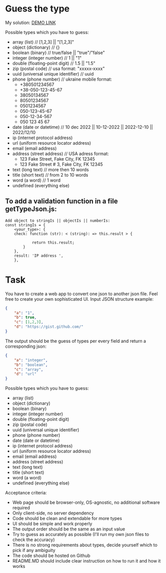 # Guess the type

My solution: [DEMO LINK](https://gitroko.github.io/guess-the-type/)

Possible types which you have to guess:
- array (list) // [1,2,3] || "[1,2,3]"
- object (dictionary) // {}
- boolean (binary) // true/false || "true"/"false"
- integer (integer number) // 1 || "1"
- double (floating-point digit) // 1.5 || "1.5"
- zip (postal code) // usa format: "xxxxx-xxxx"
- uuid (universal unique identifier) // uuid
- phone (phone number) // ukraine mobile format:
    - +380501234567
    - +38-050-123-45-67
    - 38050134567
    - 80501234567
    - 0501234567
    - 050-123-45-67
    - 050-12-34-567
    - 050 123 45 67
- date (date or datetime) // 10 dec 2022 || 10-12-2022 || 2022-12-10 || 2022/12/10
- ip (internet protocol address)
- url (uniform resource locator address)
- email (email address) 
- address (street address) // USA adress format: 
    - 123 Fake Street, Fake City, FK 12345
    - 123 Fake Street # 3, Fake City, FK 12345
- text (long text) // more then 10 words
- title (short text) // from 2 to 10 words
- word (a word) // 1 word
- undefined (everything else)


## To add a validation function in a file getTypeJson.js:
    Add object to stringIs || objectIs || numberIs:
    const stringIs = {
        <your_type>: {
        check: function (str): < (string): => this.result > { 

                return this.result;
            }
        },
        result: 'IP address ',
        },

# Task

You have to create a web app to convert one json to another json file. Feel free to create your own sophisticated UI.
Input JSON structure example:
```json
{
    "a": "1",
    "b": true,
    "c": [1,2,3],
    "d": "https://gist.github.com/"
}
```
The output should be the guess of types per every field and return a corresponding json:
```json
{
    "a": "integer",
    "b": "boolean",
    "c": "array",
    "d": "url"
}
```
Possible types which you have to guess:
- array (list)
- object (dictionary)
- boolean (binary)
- integer (integer number)
- double (floating-point digit)
- zip (postal code)
- uuid (universal unique identifier)
- phone (phone number)
- date (date or datetime)
- ip (internet protocol address)
- url (uniform resource locator address)
- email (email address)
- address (street address)
- text (long text)
- title (short text)
- word (a word)
- undefined (everything else)

Acceptance criteria:
- Web page should be browser-only, OS-agnostic, no additional software required
- Only client-side, no server dependency
- Code should be clean and extendable for more types
- UI should be simple and work properly
- The output order should be the same as an input value
- Try to guess as accurately as possible (I'll run my own json files to check the accuracy)
- There is no strong requirements about types, decide yourself which to pick if any ambiguity
- The code should be hosted on Github
- README.MD should include clear instruction on how to run it and how it works